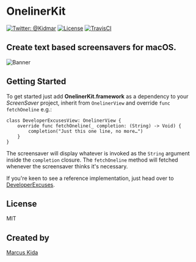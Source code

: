 # OnelinerKit

[![Twitter: @Kidmar](https://img.shields.io/badge/contact-@Kidmar-blue.svg?style=flat)](https://twitter.com/Kidmar)
[![License](https://img.shields.io/badge/license-MIT-green.svg?style=flat)](https://github.com/kimar/OnelinerKit/blob/master/LICENSE.md)
[![TravisCI](https://api.travis-ci.org/kimar/OnelinerKit.svg?branch=master)](https://travis-ci.org/kimar/OnelinerKit)

## Create text based screensavers for macOS.

![Banner](banner.png)

## Getting Started

To get started just add **OnelinerKit.framework** as a dependency to your *ScreenSaver* project, inherit from `OnelinerView` and override `func fetchOneline` e.g.:

```
class DeveloperExcusesView: OnelinerView {
	override func fetchOneline(_ completion: (String) -> Void) {
		completion("Just this one line, no more…")
	}
}
```

The screensaver will display whatever is invoked as the `String` argument inside the `completion` closure. The `fetchOneline` method will fetched whenever the screensaver thinks it's necessary.

If you're keen to see a reference implementation, just head over to [DeveloperExcuses](https://github.com/kimar/DeveloperExcuses).

## License

MIT

## Created by

[Marcus Kida](https://github.com/kimar)
